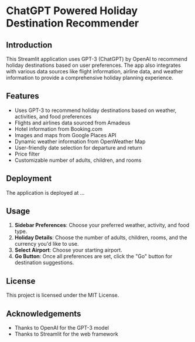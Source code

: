 # ChatGPT Powered Holiday Destination Recommender

## Introduction
This Streamlit application uses GPT-3 (ChatGPT) by OpenAI to recommend holiday destinations based on user preferences. The app also integrates with various data sources like flight information, airline data, and weather information to provide a comprehensive holiday planning experience.

## Features

- Uses GPT-3 to recommend holiday destinations based on weather, activities, and food preferences
- Flights and airlines data sourced from Amadeus
- Hotel information from Booking.com
- Images and maps from Google Places API
- Dynamic weather information from OpenWeather Map
- User-friendly date selection for departure and return
- Price filter
- Customizable number of adults, children, and rooms

## Deployment

The application is deployed at ...

## Usage

1. **Sidebar Preferences**: Choose your preferred weather, activity, and food type.
2. **Holiday Details**: Choose the number of adults, children, rooms, and the currency you'd like to use.
3. **Select Airport**: Choose your starting airport.
4. **Go Button**: Once all preferences are set, click the "Go" button for destination suggestions.

## License
This project is licensed under the MIT License.

## Acknowledgements

- Thanks to OpenAI for the GPT-3 model
- Thanks to Streamlit for the web framework